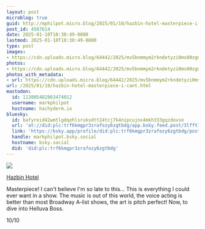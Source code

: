 ```yaml
---
layout: post
microblog: true
guid: http://mphilpot.micro.blog/2025/01/10/hazbin-hotel-masterpiece-i-cant.html
post_id: 4587614
date: 2025-01-10T10:30:49-0800
lastmod: 2025-01-10T10:30:49-0800
type: post
images:
- https://cdn.uploads.micro.blog/64442/2025/mv5bnmmym2rkndetyzi0ms00zgm3lwi1yzyty2y0yzezmgy3ntlmxkeyxkfqcgc.-v1-fmjpg-u.jpg
photos:
- https://cdn.uploads.micro.blog/64442/2025/mv5bnmmym2rkndetyzi0ms00zgm3lwi1yzyty2y0yzezmgy3ntlmxkeyxkfqcgc.-v1-fmjpg-u.jpg
photos_with_metadata:
- url: https://cdn.uploads.micro.blog/64442/2025/mv5bnmmym2rkndetyzi0ms00zgm3lwi1yzyty2y0yzezmgy3ntlmxkeyxkfqcgc.-v1-fmjpg-u.jpg
url: /2025/01/10/hazbin-hotel-masterpiece-i-cant.html
mastodon:
  id: 113805482863474012
  username: markphilpot
  hostname: hachyderm.io
bluesky:
  id: bafyreid42wmtlgdqehlsruksdtt24tcj7k4nipcujnx4mkh333gqzdovse
  url: 'at://did:plc:trf6kmgpr3zrafozy6zgtbdg/app.bsky.feed.post/3lfft7vuhg42z'
  link: 'https://bsky.app/profile/did:plc:trf6kmgpr3zrafozy6zgtbdg/post/3lfft7vuhg42z'
  handle: markphilpot.bsky.social
  hostname: bsky.social
  did: 'did:plc:trf6kmgpr3zrafozy6zgtbdg'
---
```

![](https://micro.markphilpot.com/uploads/2025/mv5bnmmym2rkndetyzi0ms00zgm3lwi1yzyty2y0yzezmgy3ntlmxkeyxkfqcgc.-v1-fmjpg-u.jpg)

[Hazbin Hotel](https://hazbinhotel.com/)

Masterpiece! I can't believe I'm so late to this... This is everything I could ever want in a show. The music is out of this world, the voice acting is better than most Broadway A-list shows, the art is pitch perfect! Now, to dive into Helluva Boss.

10/10

